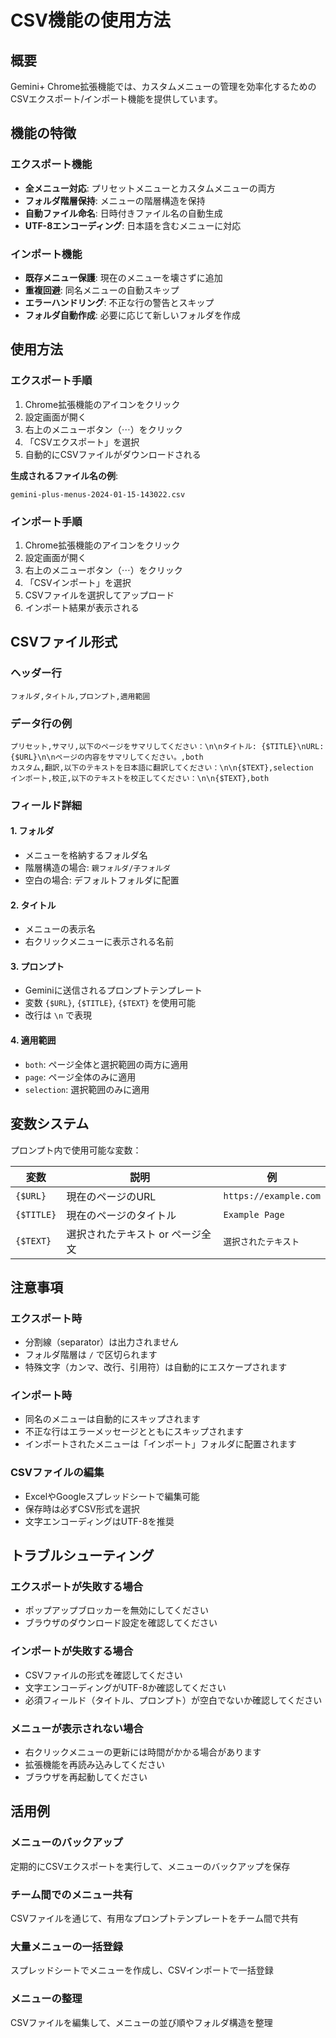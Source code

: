 # CSV機能の使用方法

## 概要
Gemini+ Chrome拡張機能では、カスタムメニューの管理を効率化するためのCSVエクスポート/インポート機能を提供しています。

## 機能の特徴

### エクスポート機能
- **全メニュー対応**: プリセットメニューとカスタムメニューの両方
- **フォルダ階層保持**: メニューの階層構造を保持
- **自動ファイル命名**: 日時付きファイル名の自動生成
- **UTF-8エンコーディング**: 日本語を含むメニューに対応

### インポート機能
- **既存メニュー保護**: 現在のメニューを壊さずに追加
- **重複回避**: 同名メニューの自動スキップ
- **エラーハンドリング**: 不正な行の警告とスキップ
- **フォルダ自動作成**: 必要に応じて新しいフォルダを作成

## 使用方法

### エクスポート手順
1. Chrome拡張機能のアイコンをクリック
2. 設定画面が開く
3. 右上のメニューボタン（⋯）をクリック
4. 「CSVエクスポート」を選択
5. 自動的にCSVファイルがダウンロードされる

**生成されるファイル名の例**:
```
gemini-plus-menus-2024-01-15-143022.csv
```

### インポート手順
1. Chrome拡張機能のアイコンをクリック
2. 設定画面が開く
3. 右上のメニューボタン（⋯）をクリック
4. 「CSVインポート」を選択
5. CSVファイルを選択してアップロード
6. インポート結果が表示される

## CSVファイル形式

### ヘッダー行
```csv
フォルダ,タイトル,プロンプト,適用範囲
```

### データ行の例
```csv
プリセット,サマリ,以下のページをサマリしてください：\n\nタイトル: {$TITLE}\nURL: {$URL}\n\nページの内容をサマリしてください。,both
カスタム,翻訳,以下のテキストを日本語に翻訳してください：\n\n{$TEXT},selection
インポート,校正,以下のテキストを校正してください：\n\n{$TEXT},both
```

### フィールド詳細

#### 1. フォルダ
- メニューを格納するフォルダ名
- 階層構造の場合: `親フォルダ/子フォルダ`
- 空白の場合: デフォルトフォルダに配置

#### 2. タイトル
- メニューの表示名
- 右クリックメニューに表示される名前

#### 3. プロンプト
- Geminiに送信されるプロンプトテンプレート
- 変数 `{$URL}`, `{$TITLE}`, `{$TEXT}` を使用可能
- 改行は `\n` で表現

#### 4. 適用範囲
- `both`: ページ全体と選択範囲の両方に適用
- `page`: ページ全体のみに適用
- `selection`: 選択範囲のみに適用

## 変数システム
プロンプト内で使用可能な変数：

| 変数 | 説明 | 例 |
|------|------|-----|
| `{$URL}` | 現在のページのURL | `https://example.com` |
| `{$TITLE}` | 現在のページのタイトル | `Example Page` |
| `{$TEXT}` | 選択されたテキスト or ページ全文 | `選択されたテキスト` |

## 注意事項

### エクスポート時
- 分割線（separator）は出力されません
- フォルダ階層は `/` で区切られます
- 特殊文字（カンマ、改行、引用符）は自動的にエスケープされます

### インポート時
- 同名のメニューは自動的にスキップされます
- 不正な行はエラーメッセージとともにスキップされます
- インポートされたメニューは「インポート」フォルダに配置されます

### CSVファイルの編集
- ExcelやGoogleスプレッドシートで編集可能
- 保存時は必ずCSV形式を選択
- 文字エンコーディングはUTF-8を推奨

## トラブルシューティング

### エクスポートが失敗する場合
- ポップアップブロッカーを無効にしてください
- ブラウザのダウンロード設定を確認してください

### インポートが失敗する場合
- CSVファイルの形式を確認してください
- 文字エンコーディングがUTF-8か確認してください
- 必須フィールド（タイトル、プロンプト）が空白でないか確認してください

### メニューが表示されない場合
- 右クリックメニューの更新には時間がかかる場合があります
- 拡張機能を再読み込みしてください
- ブラウザを再起動してください

## 活用例

### メニューのバックアップ
定期的にCSVエクスポートを実行して、メニューのバックアップを保存

### チーム間でのメニュー共有
CSVファイルを通じて、有用なプロンプトテンプレートをチーム間で共有

### 大量メニューの一括登録
スプレッドシートでメニューを作成し、CSVインポートで一括登録

### メニューの整理
CSVファイルを編集して、メニューの並び順やフォルダ構造を整理
